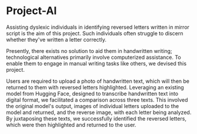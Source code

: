 # Project-AI
Assisting dyslexic individuals in identifying reversed letters written in mirror script is the aim of this project.
Such individuals often struggle to discern whether they've written a letter correctly.

Presently, there exists no solution to aid them in handwritten writing; technological alternatives primarily involve computerized assistance.
To enable them to engage in manual writing tasks like others, we devised this project.

Users are required to upload a photo of handwritten text, which will then be returned to them with reversed letters highlighted.
Leveraging an existing model from Hugging Face, designed to transcribe handwritten text into digital format, we facilitated a comparison across three texts.
This involved the original model's output, images of individual letters uploaded to the model and returned, and the reverse image, with each letter being analyzed.
By juxtaposing these texts, we successfully identified the reversed letters, which were then highlighted and returned to the user.

